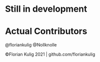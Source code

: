 # Still in development

# Actual Contributors
@floriankulig @Nollknolle

©Florian Kulig 2021 | github.com/floriankulig
